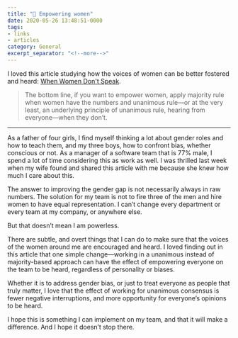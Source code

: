 ```yaml
---
title: "🔗 Empowering women"
date: 2020-05-26 13:48:51-0000
tags:
- links
- articles
category: General
excerpt_separator: "<!--more-->"
---
```


I loved this article studying how the voices of women can be better fostered and heard: [When Women Don't Speak](https://magazine.byu.edu/article/when-women-dont-speak/).

> The bottom line, if you want to empower women, apply majority rule when women have the numbers and unanimous rule—or at the very least, an underlying principle of unanimous rule, hearing from everyone—when they don’t.

<!--more-->
***

As a father of four girls, I find myself thinking a lot about gender roles and how to teach them, and my three boys, how to confront bias, whether conscious or not. As a manager of a software team that is 77% male, I spend a lot of time considering this as work as well. I was thrilled last week when my wife found and shared this article with me because she knew how much I care about this.

The answer to improving the gender gap is not necessarily always in raw numbers. The solution for my team is not to fire three of the men and hire women to have equal representation. I can’t change every department or every team at my company, or anywhere else.

But that doesn’t mean I am powerless.

There are subtle, and overt things that I can do to make sure that the voices of the women around me are encouraged and heard. I loved finding out in this article that one simple change—working in a unanimous instead of majority-based approach can have the effect of empowering everyone on the team to be heard, regardless of personality or biases.

Whether it is to address gender bias, or just to treat everyone as people that truly matter, I love that the effect of working for unanimous consensus is fewer negative interruptions, and more opportunity for everyone’s opinions to be heard.

I hope this is something I can implement on my team, and that it will make a difference. And I hope it doesn’t stop there.